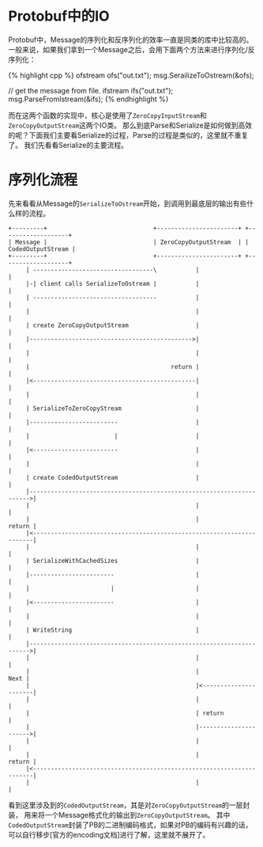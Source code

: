 # Protobuf中的IO

Protobuf中，Message的序列化和反序列化的效率一直是同类的库中比较高的。
一般来说，如果我们拿到一个Message之后，会用下面两个方法来进行序列化/反序列化：

{% highlight cpp %}
ofstream ofs("out.txt");
msg.SerailizeToOstream(&ofs);

// get the message from file.
ifstream ifs("out.txt");
msg.ParseFromIstream(&ifs);
{% endhighlight %}

而在这两个函数的实现中，核心是使用了`ZeroCopyInputStream`和`ZeroCopyOutputStream`这两个IO类。
那么到底Parse和Serialize是如何做到高效的呢？下面我们主要看Serialize的过程，Parse的过程是类似的，这里就不重复了。
我们先看看Serialize的主要流程。

# 序列化流程

先来看看从Message的`SerializeToOstream`开始，到调用到最底层的输出有些什么样的流程。

    +---------+                              +-----------------------+ +-------------------+
    | Message |                              | ZeroCopyOutputStream  | | CodedOutputStream |
    +---------+                              +-----------------------+ +-------------------+
         | ----------------------------------\           |                       |
         |-| client calls SerializeToOstream |           |                       |
         | -----------------------------------           |                       |
         |                                               |                       |
         | create ZeroCopyOutputStream                   |                       |
         |---------------------------------------------->|                       |
         |                                               |                       |
         |                                        return |                       |
         |<----------------------------------------------|                       |
         |                                               |                       |
         | SerializeToZeroCopyStream                     |                       |
         |-------------------------                      |                       |
         |                        |                      |                       |
         |<------------------------                      |                       |
         |                                               |                       |
         | create CodedOutputStream                      |                       |
         |---------------------------------------------------------------------->|
         |                                               |                       |
         |                                               |                return |
         |<----------------------------------------------------------------------|
         |                                               |                       |
         | SerializeWithCachedSizes                      |                       |
         |------------------------                       |                       |
         |                       |                       |                       |
         |<-----------------------                       |                       |
         |                                               |                       |
         | WriteString                                   |                       |
         |---------------------------------------------------------------------->|
         |                                               |                       |
         |                                               |                  Next |
         |                                               |<----------------------|
         |                                               |                       |
         |                                               | return                |
         |                                               |---------------------->|
         |                                               |                       |
         |                                               |                return |
         |<----------------------------------------------------------------------|
         |                                               |                       |

看到这里涉及到的`CodedOutputStream`，其是对`ZeroCopyOutputStream`的一层封装，
用来将一个Message格式化的输出到`ZeroCopyOutputStream`。
其中`CodedOutputStream`封装了PB的二进制编码格式，如果对PB的编码有兴趣的话，
可以自行移步[官方的encoding文档]进行了解，这里就不展开了。

